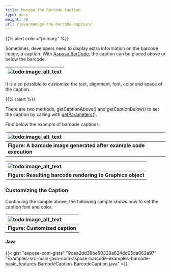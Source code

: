 ```yaml
---
title: Manage the Barcode Caption
type: docs
weight: 40
url: /java/manage-the-barcode-caption/
---
```


{{% alert color="primary" %}} 

Sometimes, developers need to display extra information on the barcode image, a caption. With [Aspose.BarCode](https://www.aspose.com/products/barcode/java), the caption can be placed above or below the barcode.

|![todo:image_alt_text](http://i.imgur.com/sWyENdD.jpg)|
| :- |
It is also possible to customize the text, alignment, font, color and space of the caption.

{{% /alert %}}

There are two methods, getCaptionAbove() and getCaptionBelow() to set the caption by calling with [getParameters](https://apireference.aspose.com/java/barcode/com.aspose.barcode.generation/BarcodeGenerator#getParameters--)().

Find below the example of barcode captions.

|![todo:image_alt_text](http://i.imgur.com/MhckkA2.jpg)|
| :- |
|**Figure: A barcode image generated after example code execution**|


|![todo:image_alt_text](http://i.imgur.com/pFG99la.png)|
| :- |
|**Figure: Resulting barcode rendering to Graphics object**|
### **Customizing the Caption**
Continuing the sample above, the following sample shows how to set the caption font and color.

|![todo:image_alt_text](http://i.imgur.com/hUZYAFk.jpg)|
| :- |
|**Figure: Customized caption**|
#### **Java**
{{< gist "aspose-com-gists" "9dea2dd38be50330a824dd05da062a97" "Examples-src-main-java-com-aspose-barcode-examples-barcode-basic_features-BarcodeCaption-BarcodeCaption.java" >}}
